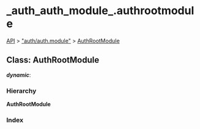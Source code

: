 # \_auth\_auth\_module\_.authrootmodule

[API](../../api-1.md) &gt; ["auth/auth.module"](../modules/_auth_auth_module_.md) &gt; [AuthRootModule](_auth_auth_module_.authrootmodule.md)

## Class: AuthRootModule

_**dynamic**_:

### Hierarchy

**AuthRootModule**

### Index

